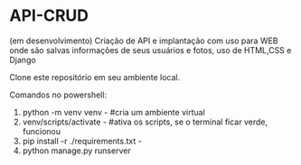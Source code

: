 # API-CRUD
(em desenvolvimento) Criação de API e implantação com uso para WEB onde são salvas informações de seus usuários e fotos, uso de HTML,CSS e Django

Clone este repositório em seu ambiente local.

Comandos no powershell:

1. python -m venv venv               -  #cria um ambiente virtual
2. venv/scripts/activate             -  #ativa os scripts, se o terminal ficar verde, funcionou
3. pip install -r ./requirements.txt -
4. python manage.py runserver
 
